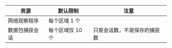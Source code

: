 | 资源 | 默认限制 | 注意 |
| --- | --- | --- |
| 网络观察程序 | 每个区域 1 个  | |
| 数据包捕获会话 |每个区域仅 10 个 |只是会话数，不是保存的捕获数 |


